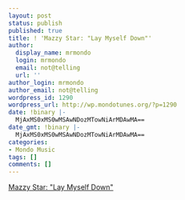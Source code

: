 ```yaml
---
layout: post
status: publish
published: true
title: ! 'Mazzy Star: "Lay Myself Down"'
author:
  display_name: mrmondo
  login: mrmondo
  email: not@telling
  url: ''
author_login: mrmondo
author_email: not@telling
wordpress_id: 1290
wordpress_url: http://wp.mondotunes.org/?p=1290
date: !binary |-
  MjAxMS0xMS0wMSAwNDozMTowNiArMDAwMA==
date_gmt: !binary |-
  MjAxMS0xMS0wMSAwNDozMTowNiArMDAwMA==
categories:
- Mondo Music
tags: []
comments: []
---
```

<a href='http://pitchfork.com/reviews/tracks/12661-lay-myself-down/'>Mazzy Star: "Lay Myself Down"</a>
